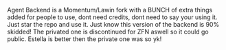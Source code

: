 Agent Backend is a Momentum/Lawin fork with a BUNCH of extra things added for people to use, dont need credits, dont need to say your using it. Just star the repo and use it. Just know this version of the backend is 90% skidded! The privated one is discontinued for ZFN aswell so it could go public. Estella is better then the private one was so yk!
